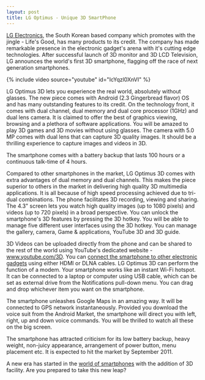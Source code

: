 ```yaml
---
layout: post
title: LG Optimus - Unique 3D SmartPhone
---
```


<a href="http://www.lg.com/">LG Electronics</a>, the South Korean based company which promotes with the jingle - Life's Good, has many products to its credit. The company has made remarkable presence in the electronic gadget's arena with it's cutting edge technologies. After successful launch of 3D monitor and 3D LCD Television, LG announces the world's first 3D smartphone, flagging off the race of next generation smartphones.

{% include video source="youtube" id="IcYqzl0XnVI" %}

LG Optimus 3D lets you experience the real world, absolutely without glasses. The new piece comes with Android (2.3 Gingerbread flavor) OS and has many outstanding features to its credit. On the technology front, it comes with dual channel, dual memory and dual core processor (1GHz) and dual lens camera. It is claimed to offer the best of graphics viewing, browsing and a plethora of software applications. You will be amazed to play 3D games and 3D movies without using glasses. The camera with 5.0 MP comes with dual lens that can capture 3D quality images. It should be a thrilling experience to capture images and videos in 3D. 

The smartphone comes with a battery backup that lasts 100 hours or a continuous talk-time of 4 hours. 

Compared to other smartphones in the market, LG Optimus 3D comes with extra advantages of dual memory and dual channels. This makes the piece superior to others in the market in delivering high quality 3D multimedia applications. It is all because of high speed processing achieved due to tri-dual combinations. The phone facilitates 3D recording, viewing and sharing. The 4.3" screen lets you watch high quality images (up to 1080 pixels) and videos (up to 720 pixels) in a broad perspective. You can unlock the smartphone's 3D features by pressing the 3D hotkey. You will be able to manage five different user interfaces using the 3D hotkey. You can manage the gallery, camera, Game & applications, YouTube 3D and 3D guide. 

3D Videos can be uploaded directly from the phone and can be shared to the rest of the world using YouTube's dedicated website - <a href="http://www.youtube.com/3D">www.youtube.com/3D</a>. You can <a href="http://www.computerworld.com/s/article/9217878/Coming_with_3D_Smartphones_from_Sprint_AT_T">connect the smartphone to other electronic gadgets</a> using either HDMI or DLNA cables. LG Optimus 3D can perform the function of a modem. Your smartphone works like an instant Wi-Fi hotspot. It can be connected to a laptop or computer using USB cable, which can be set as external drive from the Notifications pull-down menu. You can drag and drop whichever item you want on the smartphone. 

The smartphone unleashes Google Maps in an amazing way. It will be connected to GPS network instantaneously. Provided you download the voice suit from the Android Market, the smartphone will direct you with left, right, up and down voice commands. You will be thrilled to watch all these on the big screen. 

The smartphone has attracted criticism for its low battery backup, heavy weight, non-juicy appearance, arrangement of power button, menu placement etc. It is expected to hit the market by September 2011. 

A new era has started in the <a href="http://www.pcworld.com/article/223137/3d_smartphones_gamechanger_or_gimmick.html">world of smartphones</a> with the addition of 3D facility. Are you prepared to take this new leap?
